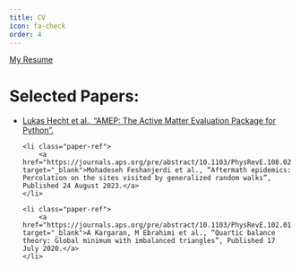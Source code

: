 ```yaml
---
title: CV
icon: fa-check
order: 4
---
```

<html lang="en">
<head>
    <meta charset="UTF-8">
    <meta name="viewport" content="width=device-width, initial-scale=1.0">
    <style>
        body {
            text-align: left;
            direction: ltr;
        }
    </style>
</head>
<body>
    <a href="assets/files/Mahdieh_Ebrahimi_CV.pdf" download>My Resume</a>

<h1>Selected Papers:</h1>

<ul>
    <li class="paper-ref">
        <a href="https://arxiv.org/abs/2404.16533" target="_blank">Lukas Hecht et al., “AMEP: The Active Matter Evaluation Package for Python”.</a>
    </li>

    <li class="paper-ref">
        <a href="https://journals.aps.org/pre/abstract/10.1103/PhysRevE.108.024312" target="_blank">Mohadeseh Feshanjerdi et al., “Aftermath epidemics: Percolation on the sites visited by generalized random walks”, Published 24 August 2023.</a>
    </li>

    <li class="paper-ref">
        <a href="https://journals.aps.org/pre/abstract/10.1103/PhysRevE.102.012310" target="_blank">A Kargaran, M Ebrahimi et al., “Quartic balance theory: Global minimum with imbalanced triangles”, Published 17 July 2020.</a>
    </li>
</ul>

</body>
</html>


    
